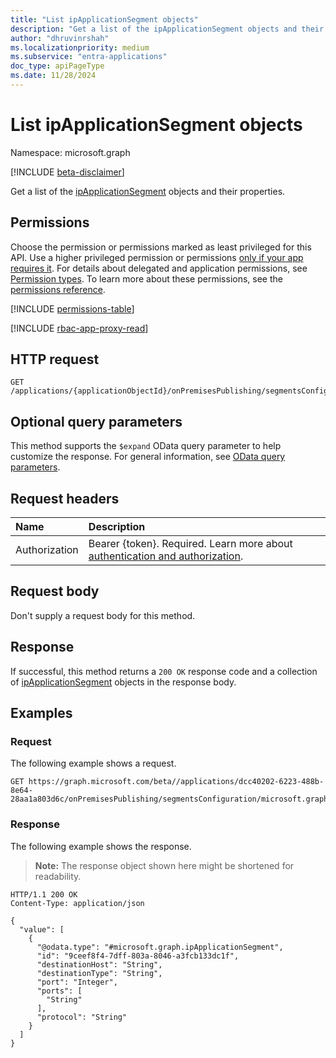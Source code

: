 ```yaml
---
title: "List ipApplicationSegment objects"
description: "Get a list of the ipApplicationSegment objects and their properties."
author: "dhruvinrshah"
ms.localizationpriority: medium
ms.subservice: "entra-applications"
doc_type: apiPageType
ms.date: 11/28/2024
---
```


# List ipApplicationSegment objects

Namespace: microsoft.graph

[!INCLUDE [beta-disclaimer](../../includes/beta-disclaimer.md)]

Get a list of the [ipApplicationSegment](../resources/ipapplicationsegment.md) objects and their properties.

## Permissions

Choose the permission or permissions marked as least privileged for this API. Use a higher privileged permission or permissions [only if your app requires it](/graph/permissions-overview#best-practices-for-using-microsoft-graph-permissions). For details about delegated and application permissions, see [Permission types](/graph/permissions-overview#permission-types). To learn more about these permissions, see the [permissions reference](/graph/permissions-reference).

<!-- {
  "blockType": "permissions",
  "name": "onpremisespublishingprofile-list-applicationsegments-permissions"
}
-->
[!INCLUDE [permissions-table](../includes/permissions/onpremisespublishingprofile-list-applicationsegments-permissions.md)]

[!INCLUDE [rbac-app-proxy-read](../includes/rbac-for-apis/rbac-app-proxy-read.md)]

## HTTP request

<!-- {
  "blockType": "ignored"
}
-->
``` http
GET /applications/{applicationObjectId}/onPremisesPublishing/segmentsConfiguration/microsoft.graph.ipSegmentConfiguration/applicationSegments
```

## Optional query parameters

This method supports the `$expand` OData query parameter to help customize the response. For general information, see [OData query parameters](/graph/query-parameters).

## Request headers

|Name|Description|
|:---|:---|
|Authorization|Bearer {token}. Required. Learn more about [authentication and authorization](/graph/auth/auth-concepts).|

## Request body

Don't supply a request body for this method.

## Response

If successful, this method returns a `200 OK` response code and a collection of [ipApplicationSegment](../resources/ipapplicationsegment.md) objects in the response body.

## Examples

### Request

The following example shows a request.
<!-- {
  "blockType": "request",
  "name": "list_ipapplicationsegment"
}
-->
``` http
GET https://graph.microsoft.com/beta//applications/dcc40202-6223-488b-8e64-28aa1a803d6c/onPremisesPublishing/segmentsConfiguration/microsoft.graph.IpSegmentConfiguration/ApplicationSegments
```


### Response

The following example shows the response.
>**Note:** The response object shown here might be shortened for readability.
<!-- {
  "blockType": "response",
  "truncated": true,
  "@odata.type": "Collection(microsoft.graph.ipApplicationSegment)"
}
-->
``` http
HTTP/1.1 200 OK
Content-Type: application/json

{
  "value": [
    {
      "@odata.type": "#microsoft.graph.ipApplicationSegment",
      "id": "9ceef8f4-7dff-803a-8046-a3fcb133dc1f",
      "destinationHost": "String",
      "destinationType": "String",
      "port": "Integer",
      "ports": [
        "String"
      ],
      "protocol": "String"
    }
  ]
}
```

